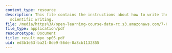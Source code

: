 ```yaml
---
content_type: resource
description: This file contains the instructions about how to write the results in
  scientific writing.
file: /media/https%3A/open-learning-course-data-rc.s3.amazonaws.com/7-02ci-experimental-biology-communications-intensive-spring-2005/ed3b1e53ba218de956de0a8cb1132855_result_mpo_sp05.pdf
file_type: application/pdf
resourcetype: Document
title: result_mpo_sp05.pdf
uid: ed3b1e53-ba21-8de9-56de-0a8cb1132855
---
```

